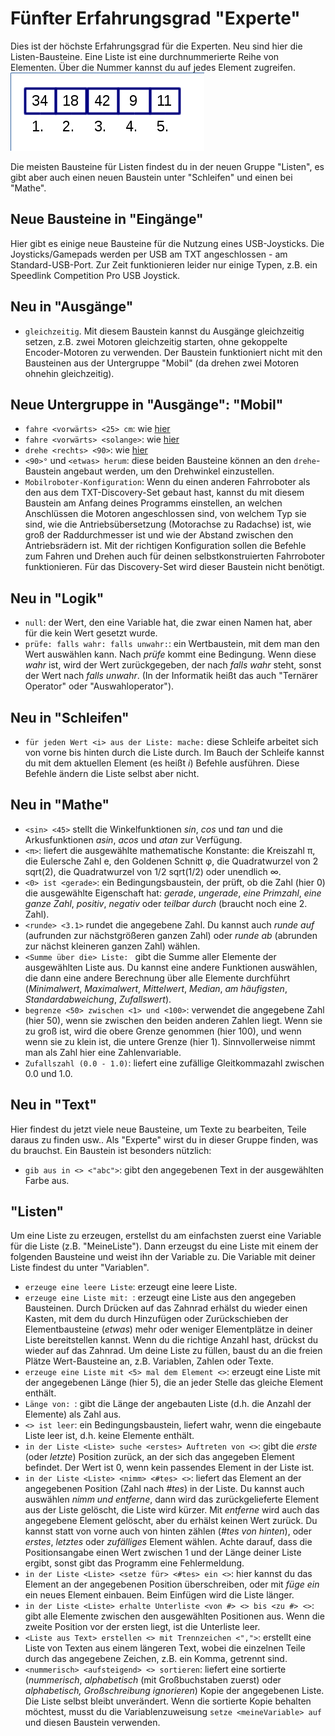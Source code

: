 # Fünfter Erfahrungsgrad "Experte"    

Dies ist der höchste Erfahrungsgrad für die Experten. Neu sind hier die Listen-Bausteine. Eine Liste ist eine durchnummerierte Reihe von Elementen. Über die Nummer kannst du auf jedes Element zugreifen. 
![Liste](list.png)  

Die meisten Bausteine für Listen findest du in der neuen Gruppe "Listen", es gibt aber auch einen neuen Baustein unter "Schleifen" und einen bei "Mathe".      

## Neue Bausteine in "Eingänge"    
Hier gibt es einige neue Bausteine für die Nutzung eines USB-Joysticks. Die Joysticks/Gamepads werden per USB am TXT angeschlossen - am Standard-USB-Port. Zur Zeit funktionieren leider nur einige Typen, z.B. ein Speedlink Competition Pro USB Joystick.    

## Neu in "Ausgänge"    
* `gleichzeitig`. Mit diesem Baustein kannst du Ausgänge gleichzeitig setzen, z.B. zwei Motoren gleichzeitig starten, ohne gekoppelte Encoder-Motoren zu verwenden. Der Baustein funktioniert nicht mit den Bausteinen aus der Untergruppe "Mobil" (da drehen zwei Motoren ohnehin gleichzeitig).     

## Neue Untergruppe in "Ausgänge": "Mobil"    
* `fahre <vorwärts> <25> cm`: wie [hier](level-1.md#fahre)  
* `fahre <vorwärts> <solange>`: wie [hier](level-2.md#fahresolange)  
* `drehe <rechts> <90>`: wie [hier](level-3.md#drehegrad)  
* `<90>°` und `<etwas> herum`: diese beiden Bausteine können an den `drehe`-Baustein angebaut werden, um den Drehwinkel einzustellen.    
* `Mobilroboter-Konfiguration`: Wenn du einen anderen Fahrroboter als den aus dem TXT-Discovery-Set gebaut hast, kannst du mit diesem Baustein am Anfang deines Programms einstellen, an welchen Anschlüssen die Motoren angeschlossen sind, von welchem Typ sie sind, wie die Antriebsübersetzung (Motorachse zu Radachse) ist, wie groß der Raddurchmesser ist und wie der Abstand zwischen den Antriebsrädern ist. Mit der richtigen Konfiguration sollen die Befehle zum Fahren und Drehen auch für deinen selbstkonstruierten Fahrroboter funktionieren. Für das Discovery-Set wird dieser Baustein nicht benötigt.      

## Neu in "Logik"       
* `null`: der Wert, den eine Variable hat, die zwar einen Namen hat, aber für die kein Wert gesetzt wurde.  
* `prüfe: falls wahr: falls unwahr:`: ein Wertbaustein, mit dem man den Wert auswählen kann. Nach *prüfe* kommt eine Bedingung. Wenn diese *wahr* ist, wird der Wert zurückgegeben, der nach *falls wahr* steht, sonst der Wert nach *falls unwahr*. (In der Informatik heißt das auch "Ternärer Operator" oder "Auswahloperator").       

## Neu in "Schleifen"       
* `für jeden Wert <i> aus der Liste: mache:` diese Schleife arbeitet sich von vorne bis hinten durch die Liste durch. Im Bauch der Schleife kannst du mit dem aktuellen Element (es heißt *i*) Befehle ausführen. Diese Befehle ändern die Liste selbst aber nicht.     

## Neu in "Mathe"     
* `<sin> <45>` stellt die Winkelfunktionen *sin*, *cos* und *tan* und die Arkusfunktionen *asin*, *acos* und *atan* zur Verfügung.  
* `<π>`: liefert die ausgewählte mathematische Konstante: die Kreiszahl π, die Eulersche Zahl e, den Goldenen Schnitt φ, die Quadratwurzel von 2 sqrt(2), die Quadratwurzel von 1/2 sqrt(1/2) oder unendlich ∞.  
* `<0> ist <gerade>`: ein Bedingungsbaustein, der prüft, ob die Zahl (hier 0) die ausgewählte Eigenschaft hat: *gerade*, *ungerade*, *eine Primzahl*, *eine ganze Zahl*, *positiv*, *negativ* oder *teilbar durch* (braucht noch eine 2. Zahl).
* `<runde> <3.1>` rundet die angegebene Zahl. Du kannst auch *runde auf* (aufrunden zur nächstgrößeren ganzen Zahl) oder *runde ab* (abrunden zur nächst kleineren ganzen Zahl) wählen.  
* `<Summe über die> Liste: ` gibt die Summe aller Elemente der ausgewählten Liste aus. Du kannst eine andere Funktionen auswählen, die dann eine andere Berechnung über alle Elemente durchführt (*Minimalwert*, *Maximalwert*, *Mittelwert*, *Median*, *am häufigsten*, *Standardabweichung*, *Zufallswert*).  
* `begrenze <50> zwischen <1> und <100>`: verwendet die angegebene Zahl (hier 50), wenn sie zwischen den beiden anderen Zahlen liegt. Wenn sie zu groß ist, wird die obere Grenze genommen (hier 100), und wenn wenn sie zu klein ist, die untere Grenze (hier 1). Sinnvollerweise nimmt man als Zahl hier eine Zahlenvariable.  
* `Zufallszahl (0.0 - 1.0)`: liefert eine zufällige Gleitkommazahl zwischen 0.0 und 1.0.     

## Neu in "Text"    
Hier findest du jetzt viele neue Bausteine, um Texte zu bearbeiten, Teile daraus zu finden usw.. Als "Experte" wirst du in dieser Gruppe finden, was du brauchst. Ein Baustein ist besonders nützlich:
* `gib aus in <> <"abc">`: gibt den angegebenen Text in der ausgewählten Farbe aus.    

## "Listen"    
Um eine Liste zu erzeugen, erstellst du am einfachsten zuerst eine Variable für die Liste (z.B. "MeineListe"). Dann erzeugst du eine Liste mit einem der folgenden Bausteine und weist ihn der Variable zu. Die Variable mit deiner Liste findest du unter "Variablen".  
* `erzeuge eine leere Liste`: erzeugt eine leere Liste.  
* `erzeuge eine Liste mit: `: erzeugt eine Liste aus den angegeben Bausteinen. Durch Drücken auf das Zahnrad erhälst du wieder einen Kasten, mit dem du durch Hinzufügen oder Zurückschieben der Elementbausteine (*etwas*) mehr oder weniger Elementplätze in deiner Liste bereitstellen kannst. Wenn du die richtige Anzahl hast, drückst du wieder auf das Zahnrad. Um deine Liste zu füllen, baust du an die freien Plätze Wert-Bausteine an, z.B. Variablen, Zahlen oder Texte.  
* `erzeuge eine Liste mit <5> mal dem Element <>`: erzeugt eine Liste mit der angegebenen Länge (hier 5), die an jeder Stelle das gleiche Element enthält.  
* `Länge von: `: gibt die Länge der angebauten Liste (d.h. die Anzahl der Elemente) als Zahl aus.  
* `<> ist leer`: ein Bedingungsbaustein, liefert wahr, wenn die eingebaute Liste leer ist, d.h. keine Elemente enthält.  
* `in der Liste <Liste> suche <erstes> Auftreten von <>`: gibt die *erste* (oder *letzte*) Position zurück, an der sich das angegeben Element befindet. Der Wert ist 0, wenn kein passendes Element in der Liste ist.  
* `in der Liste <Liste> <nimm> <#tes> <>`: liefert das Element an der angegebenen Position (Zahl nach *#tes*) in der Liste. Du kannst auch auswählen *nimm und entferne*, dann wird das zurückgelieferte Element aus der Liste gelöscht, die Liste wird kürzer. Mit *entferne* wird auch das angegebene Element gelöscht, aber du erhälst keinen Wert zurück. Du kannst statt von vorne auch von hinten zählen (*#tes von hinten*), oder *erstes*, *letztes* oder *zufälliges* Element wählen. Achte darauf, dass die Positionsangabe einen Wert zwischen 1 und der Länge deiner Liste ergibt, sonst gibt das Programm eine Fehlermeldung.  
* `in der Liste <Liste> <setze für> <#tes> ein <>`: hier kannst du das Element an der angegebenen Position überschreiben, oder mit *füge ein* ein neues Element einbauen. Beim Einfügen wird die Liste länger.  
* `in der Liste <Liste> erhalte Unterliste <von #> <> bis <zu #> <>`: gibt alle Elemente zwischen den ausgewählten Positionen aus. Wenn die zweite Position vor der ersten liegt, ist die Unterliste leer.  
* `<Liste aus Text> erstellen <> mit Trennzeichen <",">`: erstellt eine Liste von Texten aus einem längeren Text, wobei die einzelnen Teile durch das angegebene Zeichen, z.B. ein Komma, getrennt sind.  
* `<nummerisch> <aufsteigend> <> sortieren`: liefert eine sortierte (*nummerisch*, *alphabetisch* (mit Großbuchstaben zuerst) oder *alphabetisch, Großschreibung ignorieren*) Kopie der angegebenen Liste. Die Liste selbst bleibt unverändert. Wenn die sortierte Kopie behalten möchtest, musst du die Variablenzuweisung `setze <meineVariable> auf` und diesen Baustein verwenden.
